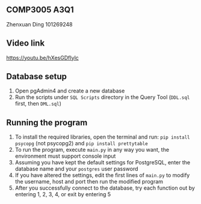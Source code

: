 ## COMP3005 A3Q1
Zhenxuan Ding 101269248

## Video link
https://youtu.be/hXesGDfIylc

## Database setup
1. Open pgAdmin4 and create a new database
2. Run the scripts under `SQL Scripts` directory in the Query Tool (`DDL.sql` first, then `DML.sql`)

## Running the program
1. To install the required libraries, open the terminal and run: ```pip install psycopg``` (not psycopg2) and ```pip install prettytable```
2. To run the program, execute ```main.py``` in any way you want, the environment must support console input
3. Assuming you have kept the default settings for PostgreSQL, enter the database name and your ```postgres``` user password
4. If you have altered the settings, edit the first lines of ```main.py``` to modify the username, host and port then run the modified program
5. After you successfully connect to the database, try each function out by entering 1, 2, 3, 4, or exit by entering 5